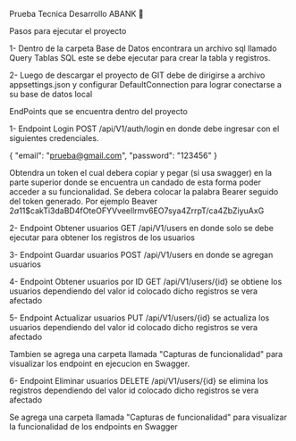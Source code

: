 Prueba Tecnica Desarrollo ABANK 🚀

Pasos para ejecutar el proyecto

1- Dentro de la carpeta Base de Datos encontrara un archivo sql llamado Query Tablas SQL este se debe ejecutar para crear la tabla y registros.

2- Luego de descargar el proyecto de GIT debe de dirigirse a archivo appsettings.json y configurar DefaultConnection para lograr conectarse a su base de datos local 

EndPoints que se encuentra dentro del proyecto

1- Endpoint Login POST /api/V1/auth/login en donde debe ingresar con el siguientes credenciales. 

{
   "email": "prueba@gmail.com",
   "password": "123456"
}

Obtendra un token el cual debera copiar y pegar (si usa swagger) en la parte superior donde se encuentra un candado de esta forma poder acceder a su funcionalidad. Se debera colocar la palabra Bearer seguido del token generado. Por ejemplo 
Beaver $2a$11$cakTi3daBD4fOteOFYVveellrmv6EO7sya4ZrrpT/ca4ZbZiyuAxG

2- Endpoint Obtener usuarios GET /api/V1/users en donde solo se debe ejecutar para obtener los registros de los usuarios

3- Endpoint Guardar usuarios POST /api/V1/users en donde se agregan usuarios

4- Endpoint Obtener usuarios por ID GET /api/V1/users/{id} se obtiene los usuarios dependiendo del valor id colocado dicho registros se vera afectado

5- Endpoint Actualizar usuarios PUT /api/V1/users/{id} se actualiza los usuarios dependiendo del valor id colocado dicho registros se vera afectado

Tambien se agrega una carpeta llamada "Capturas de funcionalidad" para visualizar los endpoint en ejecucion en Swagger.

6- Endpoint Eliminar usuarios DELETE /api/V1/users/{id} se elimina los registros dependiendo del valor id colocado dicho registros se vera afectado

Se agrega una carpeta llamada "Capturas de funcionalidad" para visualizar la funcionalidad de los endpoints en Swagger
